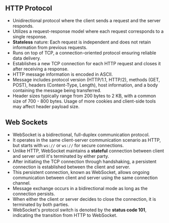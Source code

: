 ## HTTP Protocol

- Unidirectional protocol where the client sends a request and the server responds.
- Utilizes a request-response model where each request corresponds to a single response.
- **Stateless** nature: Each request is independent and does not retain information from previous requests.
- Runs on top of TCP, a connection-oriented protocol ensuring reliable data delivery.
- Establishes a new TCP connection for each HTTP request and closes it after receiving a response.
- HTTP message information is encoded in ASCII.
- Message includes protocol version (HTTP/1.1, HTTP/2), methods (GET, POST), headers (Content-Type, Length), host information, and a body containing the message being transferred.
- Header sizes typically range from 200 bytes to 2 KB, with a common size of 700 - 800 bytes. Usage of more cookies and client-side tools may affect header payload size.

## Web Sockets

- WebSocket is a bidirectional, full-duplex communication protocol.
- It operates in the same client-server communication scenario as HTTP, but starts with `ws://` or `ws://` for secure connections.
- Unlike HTTP, WebSocket maintains a **stateful** connection between client and server until it's terminated by either party.
- After initiating the TCP connection through handshaking, a persistent connection is established between the client and server.
- This persistent connection, known as WebSocket, allows ongoing communication between client and server using the same connection channel.
- Message exchange occurs in a bidirectional mode as long as the connection persists.
- When either the client or server decides to close the connection, it is terminated by both parties.
- WebSocket's protocol switch is denoted by the **status code 101**, indicating the transition from HTTP to WebSocket.

